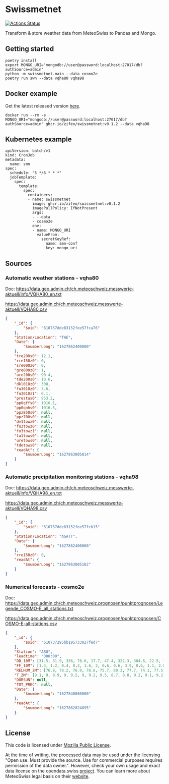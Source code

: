 # Swissmetnet

[![Actions Status](https://github.com/zifeo/swissmetnet/workflows/CI/badge.svg)](https://github.com/zifeo/swissmetnet/actions)

Transform & store weather data from MeteoSwiss to Pandas and Mongo.

## Getting started

```
poetry install
export MONGO_URI="mongodb://user@password:localhost:27017/db?authSource=admin"
python -m swissmetnet.main --data cosmo2e
poetry run swn --data vqha80 vqha98
```

## Docker example

Get the latest released version [here](https://github.com/zifeo/swissmetnet/pkgs/container/swissmetnet).

```
docker run --rm -e MONGO_URI="mongodb://user@password:localhost:27017/db?authSource=admin" ghcr.io/zifeo/swissmetnet:v0.1.2 --data vqha98
```

## Kubernetes example

```
apiVersion: batch/v1
kind: CronJob
metadata:
  name: smn
spec:
  schedule: "5 */6 * * *"
  jobTemplate:
    spec:
      template:
        spec:
          containers:
          - name: swissmetnet
            image: ghcr.io/zifeo/swissmetnet:v0.1.2
            imagePullPolicy: IfNotPresent
            args:
            - --data
            - cosmo2e
            env:
            - name: MONGO_URI
              valueFrom:
                secretKeyRef:
                  name: smn-conf
                  key: mongo_uri
```

## Sources
### Automatic weather stations - vqha80

Doc: https://data.geo.admin.ch/ch.meteoschweiz.messwerte-aktuell/info/VQHA80_en.txt

https://data.geo.admin.ch/ch.meteoschweiz.messwerte-aktuell/VQHA80.csv

```json
{
    "_id": {
        "$oid": "610737dde83152fee57fca76"
    },
    "Station/Location": "TAE",
    "Date": {
        "$numberLong": "1627862400000"
    },
    "tre200s0": 12.1,
    "rre150z0": 0,
    "sre000z0": 0,
    "gre000z0": 1,
    "ure200s0": 90.4,
    "tde200s0": 10.6,
    "dkl010z0": 308,
    "fu3010z0": 3.6,
    "fu3010z1": 6.1,
    "prestas0": 953.2,
    "pp0qffs0": 1016.1,
    "pp0qnhs0": 1016.5,
    "ppz850s0": null,
    "ppz700s0": null,
    "dv1towz0": null,
    "fu3towz0": null,
    "fu3towz1": null,
    "ta1tows0": null,
    "uretows0": null,
    "tdetows0": null,
    "readAt": {
        "$numberLong": "1627863005014"
    }
}
```

### Automatic precipitation monitoring stations - vqha98

Doc: https://data.geo.admin.ch/ch.meteoschweiz.messwerte-aktuell/info/VQHA98_en.txt

https://data.geo.admin.ch/ch.meteoschweiz.messwerte-aktuell/VQHA98.csv 

```json
{
    "_id": {
        "$oid": "610737dde83152fee57fcb15"
    },
    "Station/Location": "AGATT",
    "Date": {
        "$numberLong": "1627862400000"
    },
    "rre150z0": 0,
    "readAt": {
        "$numberLong": "1627863005182"
    }
}
```

### Numerical forecasts - cosmo2e

Doc: https://data.geo.admin.ch/ch.meteoschweiz.prognosen/punktprognosen/Legende_COSMO-E_all_stations.txt

https://data.geo.admin.ch/ch.meteoschweiz.prognosen/punktprognosen/COSMO-E-all-stations.csv   

```json
{
    "_id": {
        "$oid": "610737295bb195733027fed7"
    },
    "Station": "ABO",
    "leadtime": "000:00",
    "DD_10M": [31.5, 31.9, 336, 76.6, 17.7, 47.4, 322.3, 304.6, 22.5, 190.9, 30.5, 24, 29.8, 58.3, 6.7, 20.6, 53.2, 306, 311.3, 21.1, 24.4],
    "FF_10M": [1.3, 1.2, 0.4, 0.3, 1.6, 2, 0.6, 0.6, 3.9, 0.6, 1.1, 2.8, 1.1, 1, 1, 0.7, 0.4, 0.4, 0.3, 0.7, 1.7],
    "RELHUM_2M": [76.8, 78.2, 76.9, 78.8, 75.7, 80.3, 77.7, 74.1, 77.5, 77, 81.2, 73.8, 78.9, 80.7, 80.3, 75, 82.3, 81.6, 75.5, 81.9, 76.9],
    "T_2M": [9.1, 9, 8.9, 9, 9.2, 9, 9.2, 9.5, 8.7, 8.8, 9.2, 9.1, 9.2, 9, 9, 9.2, 9.4, 9.1, 8.7, 9, 8.7],
    "DURSUN": null,
    "TOT_PREC": null,
    "Date": {
        "$numberLong": "1627840800000"
    },
    "readAt": {
        "$numberLong": "1627862824895"
    }
}
```

## License

This code is licensed under [Mozilla Public License](./LICENSE).

At the time of writing, the processed data may be used under the licensing "Open use. Must provide the source. Use for commercial purposes requires permission of the data owner.". However, check your own usage and exact data license on the opendata.swiss [project](https://opendata.swiss/). You can learn more about MeteoSwiss legal basis on their [website](https://www.meteoswiss.admin.ch/home/about-us/legal-basis.html).
